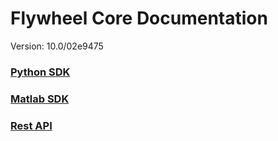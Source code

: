 # Flywheel Core Documentation
Version: 10.0/02e9475

### [Python SDK](python/)

### [Matlab SDK](matlab/)

### [Rest API](swagger/index.html)

